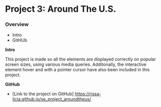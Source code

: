 # Project 3: Around The U.S.

### Overview  

* Intro  
* GitHUb  
 
  
**Intro**
  
This project is made so all the elements are displayed correctly on popular screen sizes, using various media queries. Additonally, the interactive element hover and with a pointer cursor have also been included in this project.
  
**GitHub**  
  
* [Link to the project on GitHub] https://rissa-licia.github.io/se_project_aroundtheus/
  


